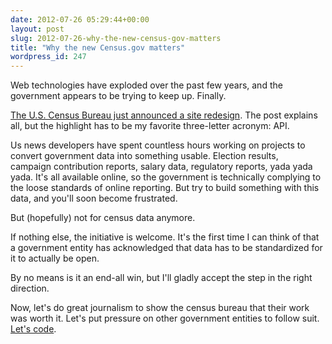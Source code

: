 ```yaml
---
date: 2012-07-26 05:29:44+00:00
layout: post
slug: 2012-07-26-why-the-new-census-gov-matters
title: "Why the new Census.gov matters"
wordpress_id: 247
---
```


Web technologies have exploded over the past few years, and the government appears to be trying to keep up. Finally.

[The U.S. Census Bureau just announced a site redesign](http://blogs.census.gov/2012/07/25/pardon-our-dust-census-gov-transformation/). The post explains all, but the highlight has to be my favorite three-letter acronym: API.

Us news developers have spent countless hours working on projects to convert government data into something usable. Election results, campaign contribution reports, salary data, regulatory reports, yada yada yada. It's all available online, so the government is technically complying to the loose standards of online reporting. But try to build something with this data, and you'll soon become frustrated.

But (hopefully) not for census data anymore.

If nothing else, the initiative is welcome. It's the first time I can think of that a government entity has acknowledged that data has to be standardized for it to actually be open.

By no means is it an end-all win, but I'll gladly accept the step in the right direction.

Now, let's do great journalism to show the census bureau that their work was worth it. Let's put pressure on other government entities to follow suit. [Let's code](https://github.com/kevinschaul).


